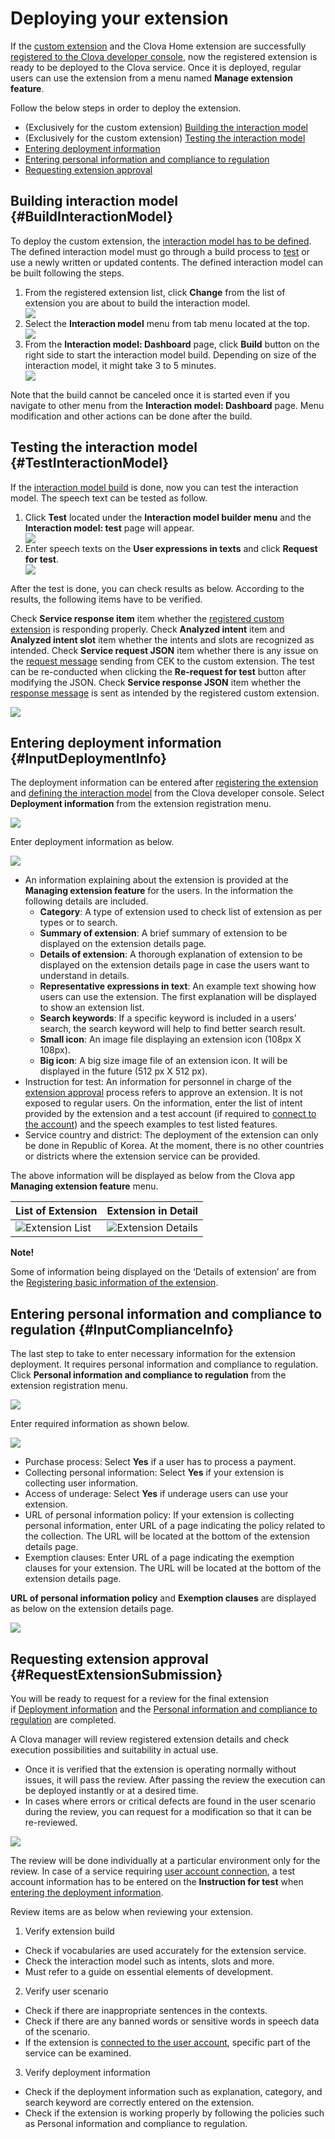 # Deploying your extension
If the [custom extension](/CEK/Guides/Build_Custom_Extension.md) and the Clova Home extension are successfully [registered to the Clova developer console](/DevConsole/Guides/CEK/Register_Extension.md), now the registered extension is ready to be deployed to the Clova service. Once it is deployed, regular users can use the extension from a menu named **Manage extension feature**.

Follow the below steps in order to deploy the extension.

* (Exclusively for the custom extension) [Building the interaction model](#BuildInteractionModel)
* (Exclusively for the custom extension) [Testing the interaction model](#TestInteractionModel)
* [Entering deployment information](#InputDeploymentInfo)
* [Entering personal information and compliance to regulation](#InputComplianceInfo)
* [Requesting extension approval](#RequestExtensionSubmission)

## Building interaction model {#BuildInteractionModel}

To deploy the custom extension, the [interaction model has to be defined](/DevConsole/Guides/CEK/Define_Interaction_Model.md). The defined interaction model must go through a build process to [test](#TestInteractionModel) or use a newly written or updated contents. The defined interaction model can be built following the steps.

<ol>
  <li>From the registered extension list, click <strong>Change</strong> from the list of extension you are about to build the interaction model.</li>
  <img src="/DevConsole/Resources/Images/DevConsole-Extension_list_after_Creation.png" />
  <li>Select the <strong>Interaction model</strong> menu from tab menu located at the top.</li>
  <img src="/DevConsole/Resources/Images/DevConsole-Build_Interaction_Model_1.png" />
  <li>From the <strong>Interaction model: Dashboard</strong> page, click <strong>Build</strong> button on the right side to start the interaction model build. Depending on size of the interaction model, it might take 3 to 5 minutes.</li>
  <img src="/DevConsole/Resources/Images/DevConsole-Build_Interaction_Model_2.png" />
</ol>

Note that the build cannot be canceled once it is started even if you navigate to other menu from the **Interaction model: Dashboard** page. Menu modification and other actions can be done after the build.

## Testing the interaction model {#TestInteractionModel}

If the [interaction model build](#BuildInteractionModel) is done, now you can test the interaction model. The speech text can be tested as follow.

<ol>
  <li>Click <strong>Test</strong> located under the <strong>Interaction model builder menu</strong> and the <strong>Interaction model: test</strong> page will appear.</li>
  <img src="/DevConsole/Resources/Images/DevConsole-Test_Menu.png" />
  <li>Enter speech texts on the <strong>User expressions in texts</strong> and click <strong>Request for test</strong>.</li>
  <img src="/DevConsole/Resources/Images/DevConsole-Test_Utterance_Example.png" />
</ol>

After the test is done, you can check results as below. According to the results, the following items have to be verified.

Check **Service response item** item whether the [registered custom extension](/DevConsole/Guides/CEK/Register_Extension.md) is responding properly.
Check **Analyzed intent** item and **Analyzed intent slot** item whether the intents and slots are recognized as intended.
Check **Service request JSON** item whether there is any issue on the [request message](/CEK/References/CEK_API.md#CustomExtRequestMessage) sending from CEK to the custom extension. The test can be re-conducted when clicking the **Re-request for test** button after modifying the JSON.
Check **Service response JSON** item whether the [response message](/CEK/References/CEK_API.md#CustomExtResponseMessage) is sent as intended by the registered custom extension.

![](/DevConsole/Resources/Images/DevConsole-Test_Result.png)

## Entering deployment information {#InputDeploymentInfo}

The deployment information can be entered after [registering the extension](/DevConsole/Guides/CEK/Register_Extension.md) and [defining the interaction model](/DevConsole/Guides/CEK/Define_Interaction_Model.md) from the Clova developer console. Select **Deployment information** from the extension registration menu.

![](/DevConsole/Resources/Images/DevConsole-Deployment_Info_Menu.png)

Enter deployment information as below.

![](/DevConsole/Resources/Images/DevConsole-Input_Deployment_Info.png)

* An information explaining about the extension is provided at the **Managing extension feature** for the users. In the information the following details are included.
  - **Category**: A type of extension used to check list of extension as per types or to search.
  - **Summary of extension**: A brief summary of extension to be displayed on the extension details page.
  - **Details of extension**: A thorough explanation of extension to be displayed on the extension details page in case the users want to understand in details.
  - **Representative expressions in text**: An example text showing how users can use the extension.  The first explanation will be displayed to show an extension list.
  - **Search keywords**: If a specific keyword is included in a users’ search, the search keyword will help to find better search result.
  - **Small icon**: An image file displaying an extension icon (108px X 108px).
  - **Big icon**: A big size image file of an extension icon. It will be displayed in the future (512 px X 512 px).
* Instruction for test: An information for personnel in charge of the [extension approval](#RequestExtensionSubmission) process refers to approve an extension. It is not exposed to regular users. On the information, enter the list of intent provided by the extension and a test account (if required to [connect to the account](/CEK/Guides/Link_User_Account.md)) and the speech examples to test listed features.
* Service country and district: The deployment of the extension can only be done in Republic of Korea. At the moment, there is no other countries or districts where the extension service can be provided.

The above information will be displayed as below from the Clova app **Managing extension feature** menu.

| List of Extension | Extension in Detail |
|-------------------|-------------------|
| ![Extension List](/DevConsole/Resources/Images/DevConsole-Store_UI_Example_Extension_List.png) | ![Extension Details](/DevConsole/Resources/Images/DevConsole-Store_UI_Example-Extension_Details.png) |

<div class="note">
  <p><strong>Note!</strong></p>
  <p>Some of information being displayed on the ‘Details of extension’ are from the <a href="/DevConsole/Guides/CEK/Register_Extension.html#InputExtensionInfo">Registering basic information of the extension</a>.</p>
</div>

## Entering personal information and compliance to regulation {#InputComplianceInfo}

The last step to take to enter necessary information for the extension deployment. It requires personal information and compliance to regulation. Click **Personal information and compliance to regulation** from the extension registration menu.

![](/DevConsole/Resources/Images/DevConsole-Policy_Menu.png)

Enter required information as shown below.

![](/DevConsole/Resources/Images/DevConsole-Input_Policy.png)

* Purchase process: Select **Yes** if a user has to process a payment.
* Collecting personal information: Select **Yes** if your extension is collecting user information.
* Access of underage: Select **Yes** if underage users can use your extension.
* URL of personal information policy: If your extension is collecting personal information, enter URL of a page indicating the policy related to the collection. The URL will be located at the bottom of the extension details page.
* Exemption clauses: Enter URL of a page indicating the exemption clauses for your extension. The URL will be located at the bottom of the extension details page.

**URL of personal information policy** and **Exemption clauses** are displayed as below on the extension details page.

![](/DevConsole/Resources/Images/DevConsole-Store_UI_Example-Extension_Policy.png)

## Requesting extension approval {#RequestExtensionSubmission}

You will be ready to request for a review for the final extension if [Deployment information](#InputDeploymentInfo) and the [Personal information and compliance to regulation](#InputComplianceInfo) are completed.

A Clova manager will review registered extension details and check execution possibilities and suitability in actual use.

* Once it is verified that the extension is operating normally without issues, it will pass the review. After passing the review the execution can be deployed instantly or at a desired time.
* In cases where errors or critical defects are found in the user scenario during the review, you can request for a modification so that it can be re-reviewed.

![](/DevConsole/Resources/Images/DevConsole-Extension_Submission_Process.png)

The review will be done individually at a particular environment only for the review. In case of a service requiring [user account connection](/CEK/Guides/Link_User_Account.md), a test account information has to be entered on the **Instruction for test** when [entering the deployment information](#InputDeploymentInfo).

Review items are as below when reviewing your extension.

1. Verify extension build
  * Check if vocabularies are used accurately for the extension service.
  * Check the interaction model such as intents, slots and more.
  * Must refer to a guide on essential elements of development.
2. Verify user scenario
  * Check if there are inappropriate sentences in the contexts.
  * Check if there are any banned words or sensitive words in speech data of the scenario.
  * If the extension is [connected to the user account](/CEK/Guides/Link_User_Account.md), specific part of the service can be examined.
3. Verify deployment information
  * Check if the deployment information such as explanation, category, and search keyword are correctly entered on the extension.
  * Check if the extension is working properly by following the policies such as Personal information and compliance to regulation.
